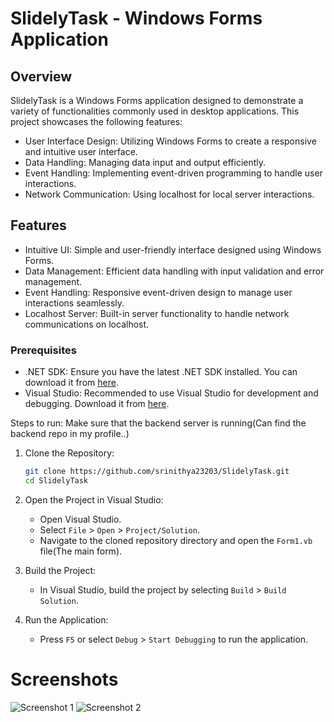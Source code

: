 # SlidelyTask - Windows Forms Application

## Overview

SlidelyTask is a Windows Forms application designed to demonstrate a variety of functionalities commonly used in desktop applications. This project showcases the following features:

- User Interface Design: Utilizing Windows Forms to create a responsive and intuitive user interface.
- Data Handling: Managing data input and output efficiently.
- Event Handling: Implementing event-driven programming to handle user interactions.
- Network Communication: Using localhost for local server interactions.

## Features

- Intuitive UI: Simple and user-friendly interface designed using Windows Forms.
- Data Management: Efficient data handling with input validation and error management.
- Event Handling: Responsive event-driven design to manage user interactions seamlessly.
- Localhost Server: Built-in server functionality to handle network communications on localhost.


### Prerequisites

- .NET SDK: Ensure you have the latest .NET SDK installed. You can download it from [here](https://dotnet.microsoft.com/download/dotnet).
- Visual Studio: Recommended to use Visual Studio for development and debugging. Download it from [here](https://visualstudio.microsoft.com/).
  
Steps to run:
Make sure that the backend server is running(Can find the backend repo in my profile..)
1. Clone the Repository:
    ```sh
    git clone https://github.com/srinithya23203/SlidelyTask.git
    cd SlidelyTask
    ```

2. Open the Project in Visual Studio:
    - Open Visual Studio.
    - Select `File` > `Open` > `Project/Solution`.
    - Navigate to the cloned repository directory and open the `Form1.vb` file(The main form).

3. Build the Project:
    - In Visual Studio, build the project by selecting `Build` > `Build Solution`.

4. Run the Application:
    - Press `F5` or select `Debug` > `Start Debugging` to run the application.
  
# Screenshots
![Screenshot 1](C:/Users/srini/OneDrive/Pictures/Screenshots/slidelyss1.png)
![Screenshot 2](C:/Users/srini/OneDrive/Pictures/Screenshots/slidelyss22.png)
